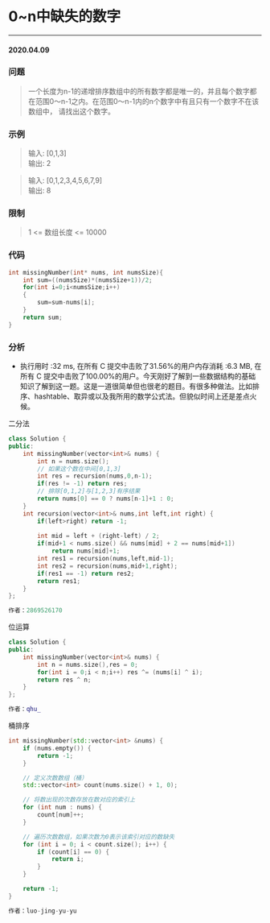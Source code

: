 # 0~n中缺失的数字
***
#### 2020.04.09

### 问题
>一个长度为n-1的递增排序数组中的所有数字都是唯一的，并且每个数字都在范围0～n-1之内。在范围0～n-1内的n个数字中有且只有一个数字不在该数组中，
请找出这个数字。

### 示例
>输入: [0,1,3]                    
输出: 2                     

>输入: [0,1,2,3,4,5,6,7,9]                  
输出: 8                   

### 限制
>1 <= 数组长度 <= 10000

### 代码
```c
int missingNumber(int* nums, int numsSize){
    int sum=((numsSize)*(numsSize+1))/2;
    for(int i=0;i<numsSize;i++)
    {
        sum=sum-nums[i];
    }
    return sum;
}
```

### 分析
 - 执行用时 :32 ms, 在所有 C 提交中击败了31.56%的用户内存消耗 :6.3 MB, 在所有 C 提交中击败了100.00%的用户。今天刚好了解到一些数据结构的基础
   知识了解到这一题。这是一道很简单但也很老的题目。有很多种做法。比如排序、hashtable、取异或以及我所用的数学公式法。但貌似时间上还是差点火候。
   
二分法
```c++
class Solution {
public:
    int missingNumber(vector<int>& nums) {
        int n = nums.size();
        // 如果这个数在中间[0,1,3]
        int res = recursion(nums,0,n-1);
        if(res != -1) return res; 
        // 排除[0,1,2]与[1,2,3]有序结果
        return nums[0] == 0 ? nums[n-1]+1 : 0;   
    }
    int recursion(vector<int>& nums,int left,int right) {
        if(left>right) return -1;
        
        int mid = left + (right-left) / 2;
        if(mid+1 < nums.size() && nums[mid] + 2 == nums[mid+1])
            return nums[mid]+1;
        int res1 = recursion(nums,left,mid-1);
        int res2 = recursion(nums,mid+1,right);
        if(res1 == -1) return res2;
        return res1;
    }
};

作者：2869526170
```

位运算
```c++
class Solution {
public:
    int missingNumber(vector<int>& nums) {
        int n = nums.size(),res = 0;
        for(int i = 0;i < n;i++) res ^= (nums[i] ^ i);
        return res ^ n;
    }
};

作者：qhu_
```

桶排序
```c++
int missingNumber(std::vector<int> &nums) {
    if (nums.empty()) {
        return -1;
    }

    // 定义次数数组（桶）
    std::vector<int> count(nums.size() + 1, 0);

    // 将数出现的次数存放在数对应的索引上
    for (int num : nums) {
        count[num]++;
    }

    // 遍历次数数组，如果次数为0表示该索引对应的数缺失
    for (int i = 0; i < count.size(); i++) {
        if (count[i] == 0) {
            return i;
        }
    }

    return -1;
}

作者：luo-jing-yu-yu
